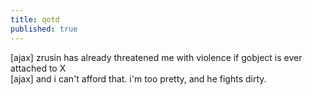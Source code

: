 ```yaml
---
title: qotd
published: true
---
```


[ajax] zrusin has already threatened me with violence if gobject is ever
attached to X  
[ajax] and i can't afford that. i'm too pretty, and he fights dirty.
